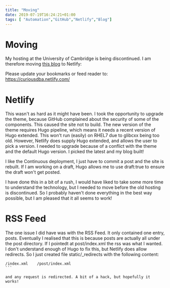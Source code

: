 ```yaml
---
title: "Moving"
date: 2019-07-19T16:24:21+01:00
tags: [ "Automation","GitHub","Netlify","Blog"]
---
```


# Moving

My hosting at the University of Cambridge is being discontinued. I am therefore moving [this blog](https://curiousdba.netlify.com/) to Netlify:


Please update your bookmarks or feed reader to: https://curiousdba.netlify.com/

# Netlify
This wasn't as hard as it might have been. I took the opportunity to upgrade the theme, because GitHub complained about the security of
some of the components. This caused the site not to build. The new version of the theme requires Hugo pipeline, which means it needs a recent version of 
Hugo extended. This won't run (easily) on RHEL7 due to glibcxx being too old. However, Netlify does supply Hugo extended, and allows the user
to pick a version. I needed to upgrade because of a conflict with the theme and the default Hugo version. I picked the latest and my
blog built!

I like the Continuous deployment, I just have to commit a post and the site is rebuilt. If I am working on a draft, Hugo allows me to
use draft:true to ensure the draft won't get posted.

I have done this in a bit of a rush, I would have liked to take some more time to understand the technology, but I needed to move before the
old hosting is discontinued. So I probably haven't done everything in the best way possible, but I am pleased that it all seems to work!

# RSS Feed

The one issue I did have was with the RSS Feed. It only contained one entry, posts. Eventually I realised that this is because posts
are actually all under the post directory. If I pointedt at post/index.xml the rss was what I wanted. I don't understand enough of 
Hugo to fix this, but Netlify does allow redirects. So I just created file static/_redirects with the following content:

```
/index.xml    /post/index.xml                                                                                                                                                                        ```

and any request is redirected. A bit of a hack, but hopefully it works!


